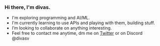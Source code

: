 ### Hi there, I'm divas.

<!--
**divasgt/divasgt** is a ✨ _special_ ✨ repository because its `README.md` (this file) appears on your GitHub profile.

Here are some ideas to get you started:

- 🔭 I’m currently working on something.
- 🌱 I’m currently learning ...
- 👯 I’m looking to collaborate on ...
- 🤔 I’m looking for help with ...
- 💬 Ask me about ...
- 📫 How to reach me: ...
- 😄 Pronouns: ...
- ⚡ Fun fact: ...
-->

- I'm exploring programming and AI/ML.
- I'm currently learning to use APIs and playing with them, building stuff.
- I’m looking to collaborate on anything interesting.
- Feel free to contact me anytime, dm me on [Twitter](https://twitter.com/divas_v) or on Discord @divasv
